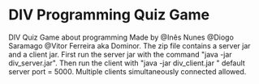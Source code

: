 # DIV Programming Quiz Game
DIV Quiz Game about programming Made by @Inês Nunes @Diogo Saramago @Vitor Ferreira aka Dominor.
The zip file contains a server jar and a client jar. First run the server jar with the command "java -jar div_server.jar".
Then run the client with "java -jar div_client.jar <server ip address> <port>" default server port = 5000. 
Multiple clients simultaneously connected allowed.
